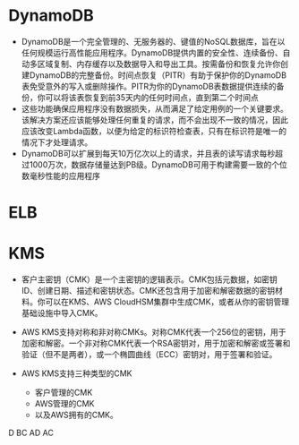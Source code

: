 
# DynamoDB

- DynamoDB是一个完全管理的、无服务器的、键值的NoSQL数据库，旨在以任何规模运行高性能应用程序。DynamoDB提供内置的安全性、连续备份、自动多区域复制、内存缓存以及数据导入和导出工具。按需备份和恢复允许你创建DynamoDB的完整备份。时间点恢复（PITR）有助于保护你的DynamoDB表免受意外的写入或删除操作。PITR为你的DynamoDB表数据提供连续的备份，你可以将该表恢复到前35天内的任何时间点，直到第二个时间点
- 这些功能确保应用程序没有数据损失，从而满足了给定用例的一个关键要求。该解决方案还应该能够处理任何重复的请求，而不会出现不一致的情况，因此应该改变Lambda函数，以便为给定的标识符检查表，只有在标识符是唯一的情况下才处理请求。
- DynamoDB可以扩展到每天10万亿次以上的请求，并且表的读写请求每秒超过1000万次，数据存储量达到PB级。DynamoDB可用于构建需要一致的个位数毫秒性能的应用程序


# ELB




# KMS

- 客户主密钥（CMK）是一个主密钥的逻辑表示。CMK包括元数据，如密钥ID、创建日期、描述和密钥状态。CMK还包含用于加密和解密数据的密钥材料。你可以在KMS、AWS CloudHSM集群中生成CMK，或者从你的密钥管理基础设施中导入CMK。  
  
- AWS KMS支持对称和非对称CMKs。对称CMK代表一个256位的密钥，用于加密和解密。一个非对称CMK代表一个RSA密钥对，用于加密和解密或签署和验证（但不是两者），或一个椭圆曲线（ECC）密钥对，用于签署和验证。  
  
- AWS KMS支持三种类型的CMK
	- 客户管理的CMK
	- AWS管理的CMK
	- 以及AWS拥有的CMK。

D
BC
AD
AC
